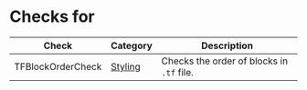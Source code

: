 # Checks for 

Check | Category | Description
----- | -------- | -----------
TFBlockOrderCheck | [Styling](styling_checks.markdown#styling-checks) | Checks the order of blocks in `.tf` file. |